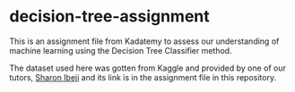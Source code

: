 # decision-tree-assignment
This is an assignment file from Kadatemy to assess our understanding of machine learning using the Decision Tree Classifier method.

The dataset used here was gotten from Kaggle and provided by one of our tutors, [Sharon Ibeji](https://github.com/sharonibejih) and its link is in the assignment file in this repository.
